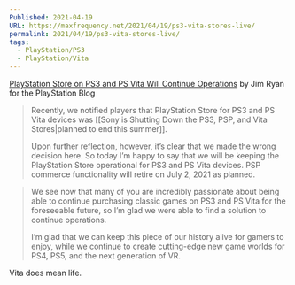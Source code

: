 ```yaml
---
Published: 2021-04-19
URL: https://maxfrequency.net/2021/04/19/ps3-vita-stores-live/
permalink: 2021/04/19/ps3-vita-stores-live/
tags:
  - PlayStation/PS3
  - PlayStation/Vita
---
```

[PlayStation Store on PS3 and PS Vita Will Continue Operations](https://blog.playstation.com/2021/04/19/playstation-store-on-ps3-and-ps-vita-will-continue-operations/) by Jim Ryan for the PlayStation Blog

> Recently, we notified players that PlayStation Store for PS3 and PS Vita devices was [[Sony is Shutting Down the PS3, PSP, and Vita Stores|planned to end this summer]]. 
> 
> Upon further reflection, however, it’s clear that we made the wrong decision here. So today I’m happy to say that we will be keeping the PlayStation Store operational for PS3 and PS Vita devices. PSP commerce functionality will retire on July 2, 2021 as planned.

> We see now that many of you are incredibly passionate about being able to continue purchasing classic games on PS3 and PS Vita for the foreseeable future, so I’m glad we were able to find a solution to continue operations.
> 
> I’m glad that we can keep this piece of our history alive for gamers to enjoy, while we continue to create cutting-edge new game worlds for PS4, PS5, and the next generation of VR.

Vita does mean life.